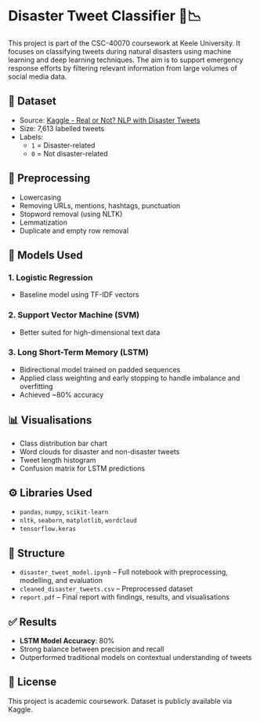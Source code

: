 # Disaster Tweet Classifier 🧠📉

This project is part of the CSC-40070 coursework at Keele University. It focuses on classifying tweets during natural disasters using machine learning and deep learning techniques. The aim is to support emergency response efforts by filtering relevant information from large volumes of social media data.

## 📁 Dataset

- Source: [Kaggle - Real or Not? NLP with Disaster Tweets](https://www.kaggle.com/competitions/nlp-getting-started)
- Size: 7,613 labelled tweets
- Labels:  
  - `1` = Disaster-related  
  - `0` = Not disaster-related

## 🧹 Preprocessing

- Lowercasing
- Removing URLs, mentions, hashtags, punctuation
- Stopword removal (using NLTK)
- Lemmatization
- Duplicate and empty row removal

## 🧠 Models Used

### 1. Logistic Regression  
- Baseline model using TF-IDF vectors

### 2. Support Vector Machine (SVM)  
- Better suited for high-dimensional text data

### 3. Long Short-Term Memory (LSTM)  
- Bidirectional model trained on padded sequences  
- Applied class weighting and early stopping to handle imbalance and overfitting  
- Achieved ~80% accuracy

## 📊 Visualisations

- Class distribution bar chart  
- Word clouds for disaster and non-disaster tweets  
- Tweet length histogram  
- Confusion matrix for LSTM predictions

## ⚙️ Libraries Used

- `pandas`, `numpy`, `scikit-learn`  
- `nltk`, `seaborn`, `matplotlib`, `wordcloud`  
- `tensorflow.keras`

## 📂 Structure

- `disaster_tweet_model.ipynb` – Full notebook with preprocessing, modelling, and evaluation  
- `cleaned_disaster_tweets.csv` – Preprocessed dataset  
- `report.pdf` – Final report with findings, results, and visualisations

## ✅ Results

- **LSTM Model Accuracy**: 80%  
- Strong balance between precision and recall  
- Outperformed traditional models on contextual understanding of tweets

## 📄 License

This project is academic coursework. Dataset is publicly available via Kaggle.

